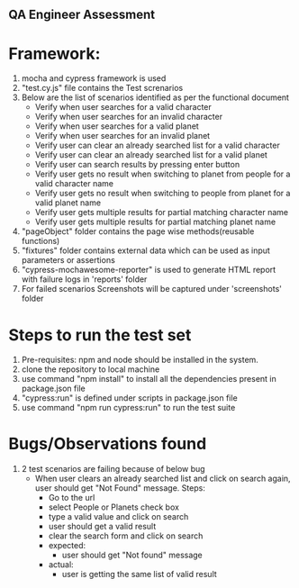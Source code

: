 ## QA Engineer Assessment

# Framework:

1. mocha and cypress framework is used
2. "test.cy.js" file contains the Test screnarios
3. Below are the list of scenarios identified as per the functional document
    * Verify when user searches for a valid character
    * Verify when user searches for an invalid character
    * Verify when user searches for a valid planet
    * Verify when user searches for an invalid planet
    * Verify user can clear an already searched list for a valid character
    * Verify user can clear an already searched list for a valid planet
    * Verify user can search results by pressing enter button
    * Verify user gets no result when switching to planet from people for a valid character name
    * Verify user gets no result when switching to people from planet for a valid planet name
    * Verify user gets multiple results for partial matching character name
    * Verify user gets multiple results for partial matching planet name
4. "pageObject" folder contains the page wise methods(reusable functions)
5. "fixtures" folder contains external data which can be used as input parameters or assertions
6. "cypress-mochawesome-reporter" is used to generate HTML report with failure logs in 'reports' folder
7. For failed scenarios Screenshots will be captured under 'screenshots' folder

# Steps to run the test set

1. Pre-requisites: npm and node should be installed in the system.
2. clone the repository to local machine
3. use command "npm install" to install all the dependencies present in package.json file
4. "cypress:run" is defined under scripts in package.json file
5. use command "npm run cypress:run" to run the test suite

# Bugs/Observations found

1. 2 test scenarios are failing because of below bug
   * When user clears an already searched list and click on search again, user should get "Not Found" message.
    Steps:
        * Go to the url
        * select People or Planets check box 
        * type a valid value and click on search
        * user should get a valid result
        * clear the search form and click on search
        * expected:
            * user should get "Not found" message
        * actual:
            * user is getting the same list of valid result
